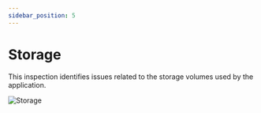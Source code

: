 ```yaml
---
sidebar_position: 5
---
```


# Storage

This inspection identifies issues related to the storage volumes used by the application.

<img alt="Storage" src="/img/docs/storage2.png" class="card w-1200"/>

